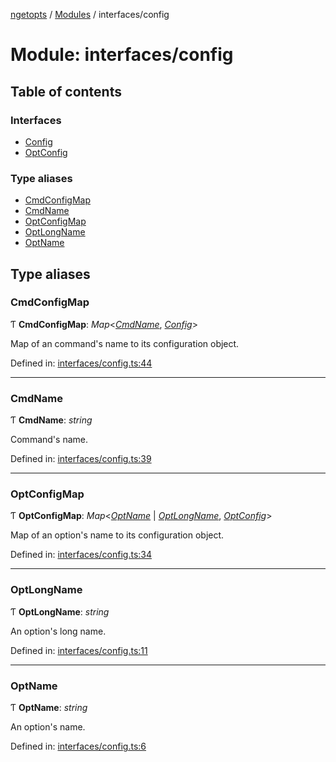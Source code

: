 [ngetopts](../README.md) / [Modules](../modules.md) / interfaces/config

# Module: interfaces/config

## Table of contents

### Interfaces

- [Config](../interfaces/interfaces_config.config.md)
- [OptConfig](../interfaces/interfaces_config.optconfig.md)

### Type aliases

- [CmdConfigMap](interfaces_config.md#cmdconfigmap)
- [CmdName](interfaces_config.md#cmdname)
- [OptConfigMap](interfaces_config.md#optconfigmap)
- [OptLongName](interfaces_config.md#optlongname)
- [OptName](interfaces_config.md#optname)

## Type aliases

### CmdConfigMap

Ƭ **CmdConfigMap**: _Map_<[_CmdName_](interfaces_config.md#cmdname), [_Config_](../interfaces/interfaces_config.config.md)\>

Map of an command's name to its configuration object.

Defined in: [interfaces/config.ts:44](https://github.com/prasadrajandran/ngetopts/blob/2ee1844/src/interfaces/config.ts#L44)

---

### CmdName

Ƭ **CmdName**: _string_

Command's name.

Defined in: [interfaces/config.ts:39](https://github.com/prasadrajandran/ngetopts/blob/2ee1844/src/interfaces/config.ts#L39)

---

### OptConfigMap

Ƭ **OptConfigMap**: _Map_<[_OptName_](interfaces_config.md#optname) \| [_OptLongName_](interfaces_config.md#optlongname), [_OptConfig_](../interfaces/interfaces_config.optconfig.md)\>

Map of an option's name to its configuration object.

Defined in: [interfaces/config.ts:34](https://github.com/prasadrajandran/ngetopts/blob/2ee1844/src/interfaces/config.ts#L34)

---

### OptLongName

Ƭ **OptLongName**: _string_

An option's long name.

Defined in: [interfaces/config.ts:11](https://github.com/prasadrajandran/ngetopts/blob/2ee1844/src/interfaces/config.ts#L11)

---

### OptName

Ƭ **OptName**: _string_

An option's name.

Defined in: [interfaces/config.ts:6](https://github.com/prasadrajandran/ngetopts/blob/2ee1844/src/interfaces/config.ts#L6)
